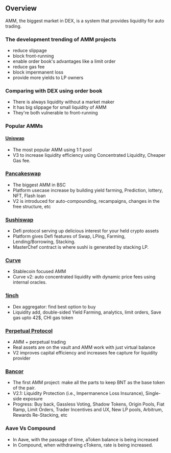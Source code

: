 ## Overview
AMM, the biggest market in DEX, is a system that provides liquidity for auto trading.

### The development trending of AMM projects
- reduce slippage
- block front-running
- enable order book's advantages like a limit order
- reduce gas fee
- block impermanent loss
- provide more yields to LP owners

### Comparing with DEX using order book
- There is always liquidity without a market maker
- It has big slippage for small liquidity of AMM
- They're both vulnerable to front-running

### Popular AMMs
#### [Uniswap](https://uniswap.org/)
- The most popular AMM using 1:1 pool
- V3 to increase liquidity efficiency using Concentrated Liquidity, Cheaper Gas fee.

### [Pancakeswap](https://pancakeswap.finance/)
- The biggest AMM in BSC
- Platform usecase increase by building yield farming, Prediction, lottery, NFT, Flash loan
- V2 is introduced for auto-compounding, recampaigns, changes in the free structure, etc

### [Sushiswap](https://sushi.com/)
- Defi protocol serving up delicious interest for your held crypto assets
- Platform gives Defi features of Swap, LPing, Farming, Lending/Borrowing, Stacking.
- MasterChef contract is where sushi is generated by stacking LP.

### [Curve](https://curve.fi/)
- Stablecoin focused AMM
- Curve v2: auto concentrated liquidity with dynamic price fees using internal oracles.

### [1inch](https://app.1inch.io/)
- Dex aggregator: find best option to buy
- Liquidity add, double-sided Yield Farming, analytics, limit orders, Save gas upto 42$, CHI gas token

### [Perpetual Protocol](https://www.perp.fi/)
- AMM + perpetual trading
- Real assets are on the vault and AMM work with just virtual balance
- V2 improves capital efficiency and increases fee capture for liquidity provider

### [Bancor](https://bancor.network/)
- The first AMM project: make all the parts to keep BNT as the base token of the pair.
- V2.1: Liquidity Protection (i.e., Impermanence Loss Insurance), Single-side exposure
- Progress: Buy back, Gassless Voting, Shadow Tokens, Origin Pools, Fiat Ramp, Limit Orders, Trader Incentives and UX, New LP pools, Arbitrum, Rewards Re-Stacking, etc

### Aave Vs Compound
- In Aave, with the passage of time, aToken balance is being increased
- In Compound, when withdrawing cTokens, rate is being increased.

